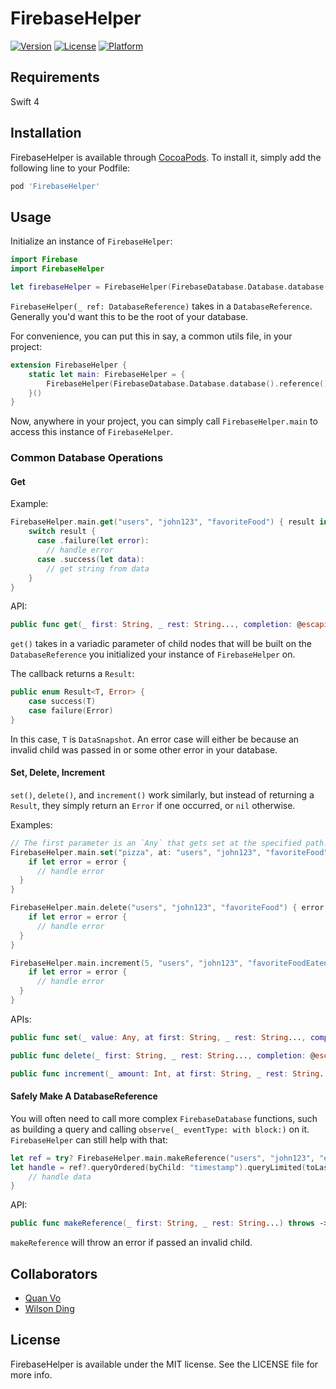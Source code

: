 # FirebaseHelper

<!--[![CI Status](http://img.shields.io/travis/quanvo87/FirebaseHelper.svg?style=flat)](https://travis-ci.org/quanvo87/FirebaseHelper)-->
[![Version](https://img.shields.io/cocoapods/v/FirebaseHelper.svg?style=flat)](http://cocoapods.org/pods/FirebaseHelper)
[![License](https://img.shields.io/cocoapods/l/FirebaseHelper.svg?style=flat)](http://cocoapods.org/pods/FirebaseHelper)
[![Platform](https://img.shields.io/cocoapods/p/FirebaseHelper.svg?style=flat)](http://cocoapods.org/pods/FirebaseHelper)

## Requirements

Swift 4

## Installation

FirebaseHelper is available through [CocoaPods](http://cocoapods.org). To install
it, simply add the following line to your Podfile:

```ruby
pod 'FirebaseHelper'
```

## Usage

Initialize an instance of `FirebaseHelper`:

```swift
import Firebase
import FirebaseHelper

let firebaseHelper = FirebaseHelper(FirebaseDatabase.Database.database().reference())
```

`FirebaseHelper(_ ref: DatabaseReference)` takes in a `DatabaseReference`. Generally you'd want this to be the root of your database.

For convenience, you can put this in say, a common utils file, in your project:

```swift
extension FirebaseHelper {
    static let main: FirebaseHelper = {
        FirebaseHelper(FirebaseDatabase.Database.database().reference())
    }()
}
```

Now, anywhere in your project, you can simply call `FirebaseHelper.main` to access this instance of `FirebaseHelper`.

### Common Database Operations

#### Get

Example:

```swift
FirebaseHelper.main.get("users", "john123", "favoriteFood") { result in
    switch result {
      case .failure(let error):
        // handle error
      case .success(let data):
        // get string from data
    }
}
```

API:

```swift
public func get(_ first: String, _ rest: String..., completion: @escaping (Result<DataSnapshot, Error>) -> Void)
```

`get()` takes in a variadic parameter of child nodes that will be built on the `DatabaseReference` you initialized your instance of `FirebaseHelper` on.

The callback returns a `Result`:

```swift
public enum Result<T, Error> {
    case success(T)
    case failure(Error)
}
```

In this case, `T` is `DataSnapshot`. An error case will either be because an invalid child was passed in or some other error in your database.

#### Set, Delete, Increment

`set()`, `delete()`, and `increment()` work similarly, but instead of returning a `Result`, they simply return an `Error` if one occurred, or `nil` otherwise.

Examples:

```swift
// The first parameter is an `Any` that gets set at the specified path.
FirebaseHelper.main.set("pizza", at: "users", "john123", "favoriteFood") { error in
    if let error = error {
      // handle error
  }
}

FirebaseHelper.main.delete("users", "john123", "favoriteFood") { error in
    if let error = error {
      // handle error
  }
}

FirebaseHelper.main.increment(5, "users", "john123", "favoriteFoodEatenThisMonth") {
    if let error = error {
      // handle error
  }
}
```

APIs:

```swift
public func set(_ value: Any, at first: String, _ rest: String..., completion: @escaping (Error?) -> Void)

public func delete(_ first: String, _ rest: String..., completion: @escaping (Error?) -> Void)

public func increment(_ amount: Int, at first: String, _ rest: String..., completion: @escaping (Error?) -> Void)
```

#### Safely Make A DatabaseReference

You will often need to call more complex `FirebaseDatabase` functions, such as building a query and calling `observe(_ eventType: with block:)` on it. `FirebaseHelper` can still help with that:

```swift
let ref = try? FirebaseHelper.main.makeReference("users", "john123", "eatingHistory")
let handle = ref?.queryOrdered(byChild: "timestamp").queryLimited(toLast: 50).observe(.value) { data in
    // handle data
}
```

API:

```swift
public func makeReference(_ first: String, _ rest: String...) throws -> DatabaseReference
```

`makeReference` will throw an error if passed an invalid child.

## Collaborators

- [Quan Vo](https://github.com/quanvo87)
- [Wilson Ding](https://github.com/dingwilson)

## License

FirebaseHelper is available under the MIT license. See the LICENSE file for more info.
